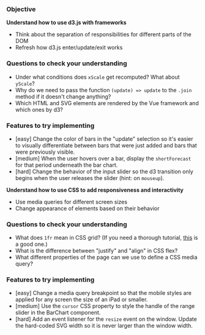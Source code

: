 ### Objective

**Understand how to use d3.js with frameworks**

- Think about the separation of responsibilities for different parts of the DOM
- Refresh how d3.js enter/update/exit works

### Questions to check your understanding

- Under what conditions does `xScale` get recomputed? What about `yScale`?
- Why do we need to pass the function `(update) => update` to the `.join` method if it doesn't change anything?
- Which HTML and SVG elements are rendered by the Vue framework and which ones by d3?

### Features to try implementing

- [easy] Change the color of bars in the "update" selection so it's easier to visually differentiate between bars that were just added and bars that were previously visible.
- [medium] When the user hovers over a bar, display the `shortForecast` for that period underneath the bar chart.
- [hard] Change the behavior of the input slider so the d3 transition only begins when the user releases the slider (hint: on `mouseup`).

**Understand how to use CSS to add responsiveness and interactivity**

- Use media queries for different screen sizes
- Change appearance of elements based on their behavior

### Questions to check your understanding

- What does `1fr` mean in CSS grid? (If you need a thorough tutorial, [this](https://cssgridgarden.com/) is a good one.)
- What is the difference between "justify" and "align" in CSS flex?
- What different properties of the page can we use to define a CSS media query?

### Features to try implementing

- [easy] Change a media query breakpoint so that the mobile styles are applied for any screen the size of an iPad or smaller.
- [medium] Use the `cursor` CSS property to style the handle of the range slider in the BarChart component.
- [hard] Add an event listener for the `resize` event on the window. Update the hard-coded SVG width so it is never larger than the window width.
